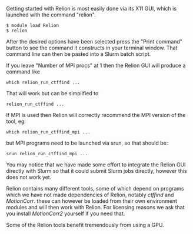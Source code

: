 Getting started with Relion is most easily done via its X11 GUI, which
is launched with the command \"relion\".  

    $ module load Relion
    $ relion

After the desired options have been selected press the \"Print command\"
button to see the command it constructs in your terminal window. That
command line can then be pasted into a Slurm batch script.

If you leave \"Number of MPI procs\" at 1 then the Relion GUI will
produce a command like

    which relion_run_ctffind ...

That will work but can be simplified to

    relion_run_ctffind ...

If MPI is used then Relion will correctly recommend the MPI version of
the tool, eg:

    which relion_run_ctffind_mpi ...

but MPI programs need to be launched via srun, so that should be:

    srun relion_run_ctffind_mpi ...

You may notice that we have made some effort to integrate the Relion GUI
directly with Slurm so that it could submit Slurm jobs directly, however
this does not work yet.

Relion contains many different tools, some of which depend on programs
which we have not made dependencies of Relion, notably *ctffind* and
*MotionCorr*. these can however be loaded from their own environment
modules and will then work with Relion. For licensing reasons we ask
that you install *MotionCorr2* yourself if you need that.

Some of the Relion tools benefit tremendously from using a GPU.

 

 
